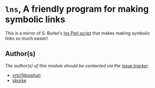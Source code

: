 # `lns`, A friendly program for making symbolic links

This is a mirror of S. Burke's [lns Perl script][lns] that makes making symbolic links so much easier!

## Author(s)

*The author(s) of this module should be contacted via the [issue tracker][issue_tracker].*

  - [vrtcl1dvoshun][vrtcl1dvoshun]
  - [sburke][sburke]

[lns]:            interglacial.com/~sburke/pub/lns                          "lns"
[issue_tracker]:  https://github.com/vrtcl1dvoshun/TODO_APPLICATION/issues  "vrtcl1dvoshun/marked/issues"
[sburke]:         interglacial.com/~sburke/                                 "sburke homepage"
[vrtcl1dvoshun]:  https://github.com/vrtcl1dvoshun                          "vrtcl1dvoshun"

